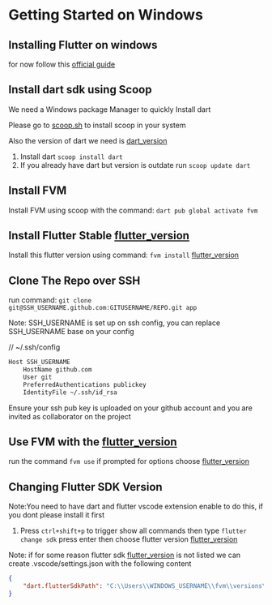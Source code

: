# Getting Started on Windows

## Installing Flutter on windows

for now follow this [official guide](https://docs.flutter.dev/get-started/install/windows)

## Install dart sdk using Scoop

We need a Windows package Manager to quickly Install dart

Please go to [scoop.sh](https://scoop.sh/) to install scoop in your system

Also the version of dart we need is [dart_version]

1. Install dart `scoop install dart`
1. If you already have dart but version is outdate run `scoop update dart`


## Install FVM

Install FVM using scoop with the command: `dart pub global activate fvm`

## Install Flutter Stable [flutter_version]

Install this flutter version using command: `fvm install` [flutter_version]

## Clone The Repo over SSH

run command: `git clone git@SSH_USERNAME.github.com:GITUSERNAME/REPO.git app`

Note: SSH_USERNAME is set up on ssh config, you can replace SSH_USERNAME base on your config

// ~/.ssh/config
```sh
Host SSH_USERNAME
    HostName github.com
    User git
    PreferredAuthentications publickey
    IdentityFile ~/.ssh/id_rsa
```

Ensure your ssh pub key is uploaded on your github account and you are invited as collaborator on the project

## Use FVM with the [flutter_version]

run the command `fvm use` if prompted for options choose [flutter_version]

## Changing Flutter SDK Version

Note:You need to have dart and flutter vscode extension enable to do this, if you dont please install it first

1. Press `ctrl+shift+p` to trigger show all commands  then type `flutter change sdk` press enter then choose flutter version [flutter_version]

Note: if for some reason flutter sdk [flutter_version] is not listed we can create .vscode/settings.json with the following content

```json
{
    "dart.flutterSdkPath": "C:\\Users\\WINDOWS_USERNAME\\fvm\\versions\\3.7.7"
}
```

[flutter_version]: ../flutter_version.md
[dart_version]: ../dart_version.md
